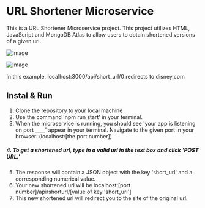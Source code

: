 # URL Shortener Microservice

This is a URL Shortener Microservice project. This project utilizes HTML, JavaScript and MongoDB Atlas to allow users to obtain shortened versions of a given url. 

![image](https://github.com/user-attachments/assets/07034581-caa0-40be-971d-b94f8ef5f8f6)

![image](https://github.com/user-attachments/assets/16be830b-ebc1-4793-a3b9-400c3e4948da)

In this example, localhost:3000/api/short_url/0 redirects to disney.com


## Instal & Run 
1. Clone the repository to your local machine
2. Use the command 'npm run start' in your terminal.
3. When the microservice is running, you should see 'your app is listening on port ____' appear in your terminal. Navigate to the given port in your browser. (localhost:[the port number])
##### 4. To get a shortened url, type in a valid url in the text box and click 'POST URL.'
5. The response will contain a JSON object with the key 'short_url' and a corresponding numerical value. 
6. Your new shortened url will be localhost:[port number]/api/shorturl/[value of key 'short_url']
7. This new shortened url will redirect you to the site of the original url.
